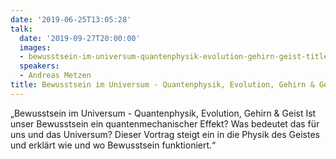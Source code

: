 ```yaml
---
date: '2019-06-25T13:05:28'
talk:
  date: '2019-09-27T20:00:00'
  images:
  - bewusstsein-im-universum-quantenphysik-evolution-gehirn-geist-title.jpg
  speakers:
  - Andreas Metzen
title: Bewusstsein im Universum - Quantenphysik, Evolution, Gehirn & Geist
---
```

„Bewusstsein im Universum - Quantenphysik, Evolution, Gehirn & Geist   Ist unser Bewusstsein ein quantenmechanischer Effekt?   Was bedeutet das für uns und das Universum?   Dieser Vortrag steigt ein in die Physik des Geistes und erklärt wie und wo Bewusstsein funktioniert.“

